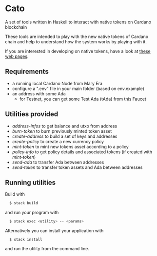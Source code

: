 # Cato

A set of tools written in Haskell to interact with native tokens on Cardano blockchain

These tools are intended to play with the new native tokens of Cardano chain and help to understand how the system works by playing with it.

If you are interested in developing on native tokens, have a look at [these web pages](https://developers.cardano.org/en/development-environments/native-tokens/native-tokens/).
## Requirements

- a running local Cardano Node from Mary Era
- configure a ".env" file in your main folder (based on env.example)
- an address with some Ada
  - for Testnet, you can get some Test Ada (tAda) from this Faucet

## Utilities provided

- *address-infos* to get balance and utxo from address
- *burn-token* to burn previously minted token asset
- *create-address* to build a set of keys and addresses
- *create-policy* to create a new currency policy
- *mint-token* to mint new tokens asset according to a policy
- *policy-info* to get policy details and associated tokens (if created with *mint-token*)
- *send-ada* to transfer Ada between addresses
- *send-token* to transfer token assets and Ada between addresses

## Running utilities

Build with

```bash
  $ stack build
```

and run your program with

```bash
  $ stack exec <utility> -- <params>
```

Alternatively you can install your application with

```
  $ stack install
```

and run the utility from the command line.
